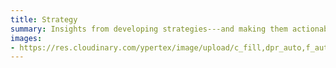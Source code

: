 ```yaml
---
title: Strategy
summary: Insights from developing strategies---and making them actionable not just for experts but anyone in your company.
images:
- https://res.cloudinary.com/ypertex/image/upload/c_fill,dpr_auto,f_auto,g_auto,h_630,q_auto,w_1200/4aa7e5d1-5611-4893-9bbd-d19ab66a4579
---
```

